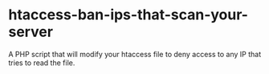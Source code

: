 # htaccess-ban-ips-that-scan-your-server
A PHP script that will modify your htaccess file to deny access to any IP that tries to read the file.

